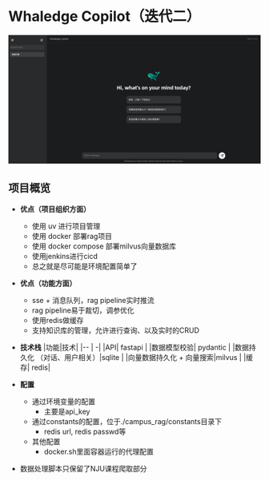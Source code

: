 # Whaledge Copilot（迭代二）
![欢迎界面截图](./assets/welcome.png)
## 项目概览

- **优点（项目组织方面）**
  - 使用 uv 进行项目管理 
  - 使用 docker 部署rag项目
  - 使用 docker compose 部署milvus向量数据库
  - 使用jenkins进行cicd
  - 总之就是尽可能是环境配置简单了


- **优点（功能方面）**
  - sse + 消息队列，rag pipeline实时推流
  - rag pipeline易于裁切，调参优化
  - 使用redis做缓存
  - 支持知识库的管理，允许进行查询、以及实时的CRUD

- **技术栈**
  |功能|技术|
  |-- | -|
  |API| fastapi |
  |数据模型校验| pydantic |
  |数据持久化 （对话、用户相关）|sqlite |
  |向量数据持久化 + 向量搜索|milvus |
  |缓存| redis|


- **配置** 
  - 通过环境变量的配置
    - 主要是api_key
  - 通过constants的配置，位于./campus_rag/constants目录下
    - redis url, redis passwd等
  - 其他配置
    - docker.sh里面容器运行的代理配置

- 数据处理脚本只保留了NJU课程爬取部分